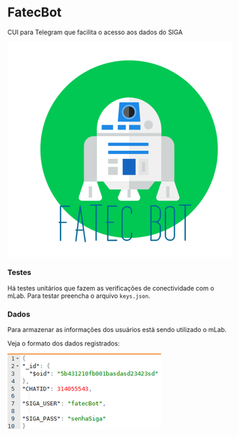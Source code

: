 # FatecBot

CUI para Telegram que facilita o acesso aos dados do SIGA

![logo-text](/logo/logo-text.PNG)

### Testes

Há testes unitários que fazem as verificações de conectividade com o mLab. Para testar preencha o arquivo <code>keys.json</code>.

###  Dados

Para armazenar as informações dos usuários está sendo utilizado o mLab.

Veja o formato dos dados registrados:

![logo-text](/logo/jsonfy.PNG)
